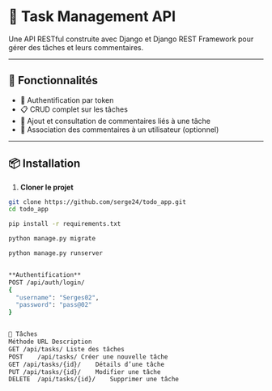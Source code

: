# 📝 Task Management API

Une API RESTful construite avec Django et Django REST Framework pour gérer des tâches et leurs commentaires.

---

## 🚀 Fonctionnalités

- 🔐 Authentification par token
- 📋 CRUD complet sur les tâches
- 💬 Ajout et consultation de commentaires liés à une tâche
- 🧑 Association des commentaires à un utilisateur (optionnel)

---

## 📦 Installation

1. **Cloner le projet**

```bash
git clone https://github.com/serge24/todo_app.git
cd todo_app

pip install -r requirements.txt

python manage.py migrate

python manage.py runserver


**Authentification**
POST /api/auth/login/
{
  "username": "Serges02",
  "password": "pass@02"
}


🔹 Tâches
Méthode	URL	Description
GET	/api/tasks/	Liste des tâches
POST	/api/tasks/	Créer une nouvelle tâche
GET	/api/tasks/{id}/	Détails d’une tâche
PUT	/api/tasks/{id}/	Modifier une tâche
DELETE	/api/tasks/{id}/	Supprimer une tâche